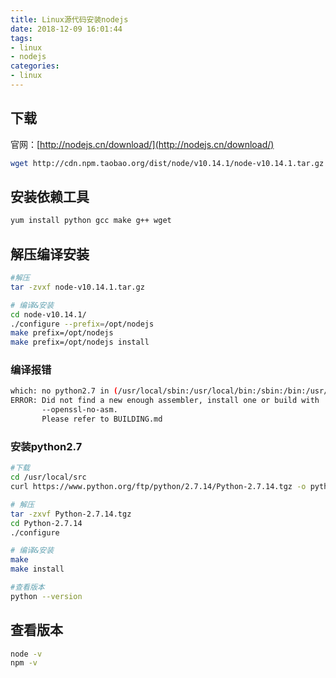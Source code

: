 ```yaml
---
title: Linux源代码安装nodejs
date: 2018-12-09 16:01:44
tags:
- linux
- nodejs
categories:
- linux
---
```


## 下载
官网：[http://nodejs.cn/download/](http://nodejs.cn/download/)
``` bash
wget http://cdn.npm.taobao.org/dist/node/v10.14.1/node-v10.14.1.tar.gz
```
<!-- more -->

## 安装依赖工具
``` bash
yum install python gcc make g++ wget
```

## 解压编译安装

``` bash
#解压
tar -zvxf node-v10.14.1.tar.gz

# 编译&安装
cd node-v10.14.1/
./configure --prefix=/opt/nodejs
make prefix=/opt/nodejs
make prefix=/opt/nodejs install
```

### 编译报错
``` bash
which: no python2.7 in (/usr/local/sbin:/usr/local/bin:/sbin:/bin:/usr/sbin:/usr/bin:/opt/git/bin:/root/bin)
ERROR: Did not find a new enough assembler, install one or build with
       --openssl-no-asm.
       Please refer to BUILDING.md
```

### 安装python2.7
``` bash
#下载
cd /usr/local/src
curl https://www.python.org/ftp/python/2.7.14/Python-2.7.14.tgz -o python-2.7.14.tgz

# 解压
tar -zxvf Python-2.7.14.tgz
cd Python-2.7.14
./configure

# 编译&安装
make
make install

#查看版本
python --version
```

## 查看版本
``` bash
node -v
npm -v
```

